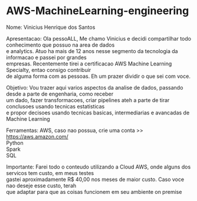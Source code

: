 # AWS-MachineLearning-engineering

 Nome: Vinicius Henrique dos Santos                                                                                       

 Apresentacao: Ola pessoALL, Me chamo Vinicius e decidi compartilhar todo conhecimento que possuo na area de dados         
               e analytics. Atuo ha mais de 12 anos nesse segmento da tecnologia da informacao e passei por grandes        
               empresas. Recentemente tirei a certificacao AWS Machine Learning Specialty, entao consigo contribuir        
               de alguma forma com as pessoas. Eh um prazer dividir o que sei com voce.                                    
   
 Objetivo: Vou trazer aqui varios aspectos da analise de dados, passando desde a parte de engenharia, como receber         
           um dado, fazer transformacoes, criar pipelines ateh a parte de tirar conclusoes usando tecnicas estatisticas    
           e propor decisoes usando tecnicas basicas, intermediarias e avancadas de Machine Learning                       
            
 Ferramentas: AWS, caso nao possua, crie uma conta >> https://aws.amazon.com/                                              
              Python                                                                                                       
              Spark                                                                                                        
              SQL    
                                                                                                                                                                                                                        
 Importante: Farei todo o conteudo utilizando a Cloud AWS, onde alguns dos servicos tem custo, em meus testes              
             gastei aproximadamente R$ 40,00 nos meses de maior custo. Caso voce nao deseje esse custo, terah              
             que adaptar para que as coisas funcionem em seu ambiente on premise                                           
